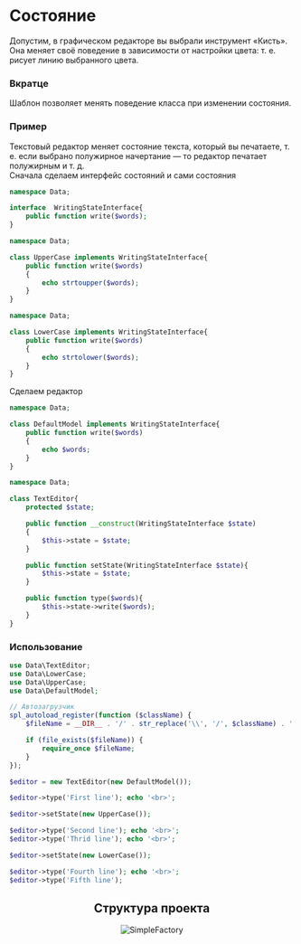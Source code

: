 # Состояние

Допустим, в графическом редакторе вы выбрали инструмент «Кисть». Она меняет своё поведение в зависимости от настройки цвета: т. е. рисует линию выбранного цвета.
<h3><strong>Вкратце</strong></h3>
Шаблон позволяет менять поведение класса при изменении состояния.

<h3><strong>Пример</strong></h3>

Текстовый редактор меняет состояние текста, который вы печатаете, т. е. если выбрано полужирное начертание — то редактор печатает полужирным и т. д.\
Сначала сделаем интерфейс состояний и сами состояния

```php
namespace Data;

interface  WritingStateInterface{
    public function write($words);
}
```

```php
namespace Data;

class UpperCase implements WritingStateInterface{
    public function write($words)
    {
        echo strtoupper($words);
    }
}
```

```php
namespace Data;

class LowerCase implements WritingStateInterface{
    public function write($words)
    {
        echo strtolower($words);
    }
}
```

Сделаем редактор

```php
namespace Data;

class DefaultModel implements WritingStateInterface{
    public function write($words)
    {
        echo $words;
    }
}
```

```php
namespace Data;

class TextEditor{
    protected $state;

    public function __construct(WritingStateInterface $state)
    {
        $this->state = $state;
    }

    public function setState(WritingStateInterface $state){
        $this->state = $state;
    }

    public function type($words){
        $this->state->write($words);
    }
}
```

<h3><strong>Использование</strong></h3>

```php
use Data\TextEditor;
use Data\LowerCase;
use Data\UpperCase;
use Data\DefaultModel;

// Автозагрузчик
spl_autoload_register(function ($className) {
    $fileName = __DIR__ . '/' . str_replace('\\', '/', $className) . '.php';

    if (file_exists($fileName)) {
        require_once $fileName;
    }
});

$editor = new TextEditor(new DefaultModel());

$editor->type('First line'); echo '<br>';

$editor->setState(new UpperCase());

$editor->type('Second line'); echo '<br>';
$editor->type('Thrid line'); echo '<br>';

$editor->setState(new LowerCase());

$editor->type('Fourth line'); echo '<br>';
$editor->type('Fifth line');
```

<div align="center">
    <h2> Структура проекта </h2>
    <img src="https://sun9-37.userapi.com/impg/h6ujCHu9076_B6p45qyB2jUZDrCVzDBo9W_MDg/Yubnlnn2VZE.jpg?size=615x513&quality=96&sign=d4f2ebdfda6dbdb0c0ec9d70924e25fa&type=album" alt="SimpleFactory">
</div>